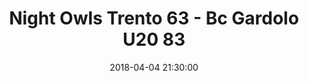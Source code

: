 ---
title: Night Owls Trento 63 - Bc Gardolo U20 83
date: 2018-04-04 21:30:00
squadra-a: Bc Gardolo U20
punteggio-a: 83
squadra-b: Night Owls Trento
punteggio-b: 63
partite/squadra: promozione-17-18
luogo: PalaBocchi
categoria: promozione
---